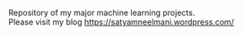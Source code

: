 Repository of my major machine learning projects. <br>
Please visit my blog https://satyamneelmani.wordpress.com/
